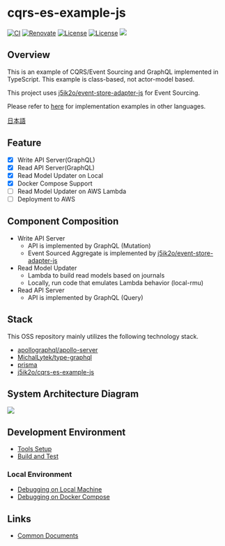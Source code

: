 # cqrs-es-example-js

[![CI](https://github.com/j5ik2o/cqrs-es-example-js/actions/workflows/ci.yml/badge.svg)](https://github.com/j5ik2o/cqrs-es-example-js/actions/workflows/ci.yml)
[![Renovate](https://img.shields.io/badge/renovate-enabled-brightgreen.svg)](https://renovatebot.com)
[![License](https://img.shields.io/badge/License-APACHE2.0-blue.svg)](https://opensource.org/licenses/apache-2-0)
[![License](https://img.shields.io/badge/License-MIT-blue.svg)](https://opensource.org/licenses/MIT)
[![](https://tokei.rs/b1/github/j5ik2o/cqrs-es-example-js)](https://github.com/XAMPPRocky/tokei)

## Overview

This is an example of CQRS/Event Sourcing and GraphQL implemented in TypeScript. This example is class-based, not actor-model based.

This project uses [j5ik2o/event-store-adapter-js](https://github.com/j5ik2o/event-store-adapter-js) for Event Sourcing.

Please refer to [here](https://github.com/j5ik2o/cqrs-es-example) for implementation examples in other languages.

[日本語](./README.ja.md)

## Feature

- [x] Write API Server(GraphQL)
- [x] Read API Server(GraphQL)
- [x] Read Model Updater on Local
- [x] Docker Compose Support
- [ ] Read Model Updater on AWS Lambda
- [ ] Deployment to AWS

## Component Composition

- Write API Server
  - API is implemented by GraphQL (Mutation)
  - Event Sourced Aggregate is implemented by [j5ik2o/event-store-adapter-js](https://github.com/j5ik2o/event-store-adapter-js)
- Read Model Updater
  - Lambda to build read models based on journals
  - Locally, run code that emulates Lambda behavior (local-rmu)
- Read API Server
  - API is implemented by GraphQL (Query)

## Stack

This OSS repository mainly utilizes the following technology stack.

- [apollographql/apollo-server](https://github.com/apollographql/apollo-server)
- [MichalLytek/type-graphql](https://github.com/MichalLytek/type-graphql)
- [prisma](https://github.com/prisma/prisma)
- [j5ik2o/cqrs-es-example-js](https://github.com/j5ik2o/cqrs-es-example-js)

## System Architecture Diagram

![](docs/images/system-layout.png)


## Development Environment

- [Tools Setup](./docs/TOOLS_INSTALLATION.md)
- [Build and Test](./docs/BUILD_AND_TEST.md)

### Local Environment

- [Debugging on Local Machine](docs/DEBUG_ON_LOCAL_MACHINE.md)
- [Debugging on Docker Compose](docs/DEBUG_ON_DOCKER_COMPOSE.md)

## Links

- [Common Documents](https://github.com/j5ik2o/cqrs-es-example)
